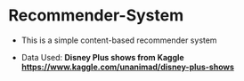 # Recommender-System

- This is a simple content-based recommender system 

- Data Used:  **Disney Plus shows from Kaggle https://www.kaggle.com/unanimad/disney-plus-shows**
